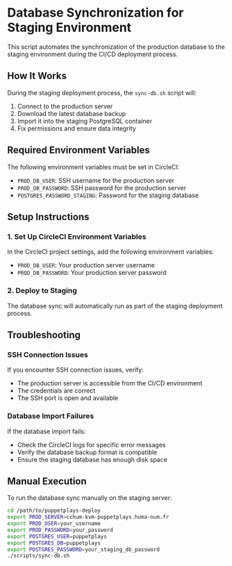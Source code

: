 # Database Synchronization for Staging Environment

This script automates the synchronization of the production database to the staging environment during the CI/CD deployment process.

## How It Works

During the staging deployment process, the `sync-db.sh` script will:

1. Connect to the production server
2. Download the latest database backup
3. Import it into the staging PostgreSQL container
4. Fix permissions and ensure data integrity

## Required Environment Variables

The following environment variables must be set in CircleCI:

- `PROD_DB_USER`: SSH username for the production server
- `PROD_DB_PASSWORD`: SSH password for the production server 
- `POSTGRES_PASSWORD_STAGING`: Password for the staging database

## Setup Instructions

### 1. Set Up CircleCI Environment Variables

In the CircleCI project settings, add the following environment variables:

- `PROD_DB_USER`: Your production server username
- `PROD_DB_PASSWORD`: Your production server password 

### 2. Deploy to Staging

The database sync will automatically run as part of the staging deployment process.

## Troubleshooting

### SSH Connection Issues

If you encounter SSH connection issues, verify:
- The production server is accessible from the CI/CD environment
- The credentials are correct
- The SSH port is open and available

### Database Import Failures

If the database import fails:
- Check the CircleCI logs for specific error messages
- Verify the database backup format is compatible
- Ensure the staging database has enough disk space

## Manual Execution

To run the database sync manually on the staging server:

```bash
cd /path/to/puppetplays-deploy
export PROD_SERVER=cchum-kvm-puppetplays.huma-num.fr
export PROD_USER=your_username
export PROD_PASSWORD=your_password
export POSTGRES_USER=puppetplays
export POSTGRES_DB=puppetplays
export POSTGRES_PASSWORD=your_staging_db_password
./scripts/sync-db.sh
``` 